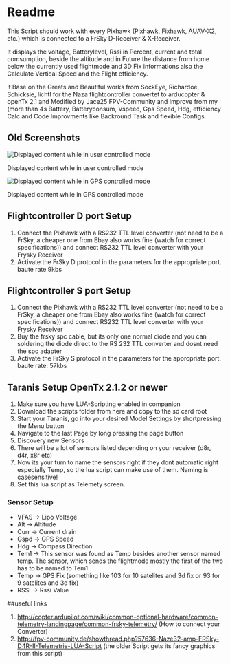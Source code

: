 # Readme
This Script should work with every Pixhawk (Pixhawk, Fixhawk, AUAV-X2, etc.) which
is connected to a FrSky D-Receiver & X-Receiver.

It displays the voltage, Batterylevel, Rssi in Percent, current and total comsumption, beside the altitude and in Future the distance from home below the currently used flightmode and 3D Fix informations also the Calculate Vertical Speed and the Flight efficiency.

it Base on the Greats and Beautiful works from SockEye, Richardoe, Schicksie, lichtl  for the Naza flightcontroller convertet to arducopter & openTx 2.1 and Modified by Jace25 FPV-Community and Improve from my (more than 4s Battery, Batteryconsum, Vspeed, Gps Speed, Hdg, efficiency Calc and Code Improvments like Backround Task and flexible Configs.


## Old Screenshots
![Displayed content while in user controlled mode](https://raw.githubusercontent.com/Jace25/LUA-Taranis-Pixhawk/master/lua1.JPG)

Displayed content while in user controlled mode



![Displayed content while in GPS controlled mode](https://raw.githubusercontent.com/Jace25/LUA-Taranis-Pixhawk/master/lua2.JPG)

Displayed content while in GPS controlled mode

## Flightcontroller D port Setup
1. Connect the Pixhawk with a RS232 TTL level converter (not need to be a FrSky, a cheaper one from Ebay also works fine (watch for correct specifications)) and connect RS232 TTL level converter with your Frysky Receiver
2. Activate the FrSky D protocol in the parameters for the appropriate port. baute rate 9kbs

## Flightcontroller S port Setup
1. Connect the Pixhawk with a RS232 TTL level converter (not need to be a FrSky, a cheaper one from Ebay also works fine (watch for correct specifications)) and connect RS232 TTL level converter with your Frysky Receiver
2. Buy the frsky spc cable, but its only one normal diode and you can soldering the diode direct to the RS 232 TTL converter and dosnt need the spc adapter
3. Activate the FrSky S protocol in the parameters for the appropriate port. baute rate: 57kbs


## Taranis Setup OpenTx 2.1.2 or newer
1. Make sure you have LUA-Scripting enabled in companion
2. Download the scripts folder from here and copy to the sd card root
3. Start your Taranis, go into your desired Model Settings by shortpressing the Menu button
4. Navigate to the last Page by long pressing the page button
5. Discovery new Sensors
6. There will be a lot of sensors listed depending on your receiver (d8r, d4r, x8r etc)
7. Now its your turn to name the sensors right if they dont automatic right especially Temp, so the lua script can make use of them. Naming is casesensitive!
8. Set this lua script as Telemety screen.

### Sensor Setup
* VFAS -> Lipo Voltage
* Alt -> Altitude
* Curr -> Current drain
* Gspd -> GPS Speed
* Hdg -> Compass Direction
* Tem1 -> This sensor was found as Temp besides another sensor named temp. The sensor, which sends the flightmode mostly the first of the two has to be named to Tem1
* Temp -> GPS Fix (something like 103 for 10 satelites and 3d fix or 93 for 9 satelites and 3d fix)
* RSSI -> Rssi Value


##useful links
1. http://copter.ardupilot.com/wiki/common-optional-hardware/common-telemetry-landingpage/common-frsky-telemetry/ (How to connect your Converter)
2. http://fpv-community.de/showthread.php?57636-Naze32-amp-FRSky-D4R-II-Telemetrie-LUA-Script (the older Script gets its fancy graphics from this script)


